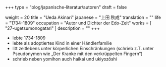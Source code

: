 +++
type = "blog/japanische-literatur/autoren"
draft = false

weight = 20
title = "Ueda Akinari"
japanese = "上田 秋成"
translation = ""
life = "1734-1809"
occupation = "Autor und Dichter der Edo-Zeit"
works = [
  "27-ugetsumonogatari"
]
description = ""
+++

- lebte 1734-1809
- lebte als adoptiertes Kind in einer Händlerfamilie
- litt zeitlebens unter körperlichen Einschränkungen (schrieb z.T. unter Pseudonymen wie „Der Kranke mit den verkrüppelten Fingern“)
- schrieb neben yomihon auch haikai und ukiyozōshi
